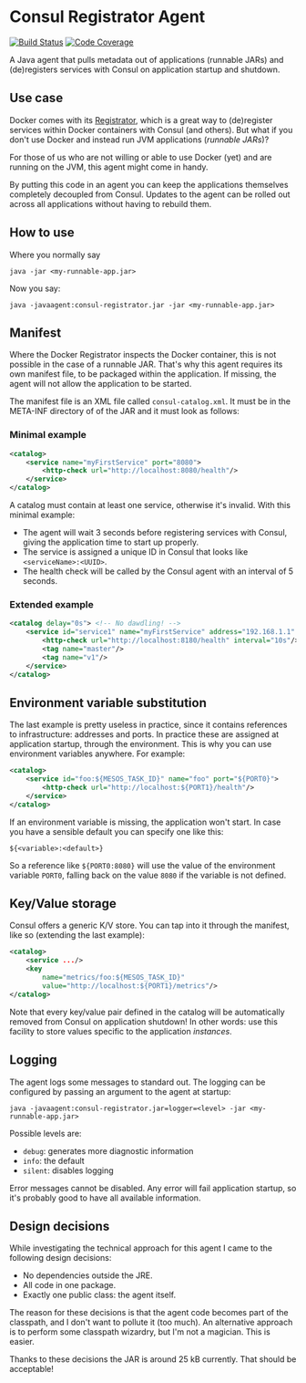 # Consul Registrator Agent

[![Build Status](https://travis-ci.org/voostindie/consul-registrator.svg?branch=master)](https://travis-ci.org/voostindie/consul-registrator)
[![Code Coverage](https://codecov.io/gh/voostindie/consul-registrator/branch/master/graph/badge.svg)](https://codecov.io/gh/voostindie/consul-registrator)

A Java agent that pulls metadata out of applications (runnable JARs) and (de)registers services with Consul on application startup and shutdown.

## Use case

Docker comes with its [Registrator](http://gliderlabs.com/registrator/latest/), which is a great way to (de)register services within Docker containers with Consul (and others). But what if you don't use Docker and instead run JVM applications (*runnable JARs*)?

For those of us who are not willing or able to use Docker (yet) and are running on the JVM, this agent might come in handy.

By putting this code in an agent you can keep the applications themselves completely decoupled from Consul. Updates to the agent can be rolled out across all applications without having to rebuild them.

## How to use

Where you normally say

    java -jar <my-runnable-app.jar>

Now you say:

    java -javaagent:consul-registrator.jar -jar <my-runnable-app.jar>

## Manifest

Where the Docker Registrator inspects the Docker container, this is not possible in the case of a runnable JAR. That's why this agent requires its own manifest file, to be packaged within the application. If missing, the agent will not allow the application to be started.

The manifest file is an XML file called `consul-catalog.xml`. It must be in the META-INF directory of of the JAR and it must look as follows:

### Minimal example

```xml
<catalog>
    <service name="myFirstService" port="8080">
        <http-check url="http://localhost:8080/health"/>
    </service>
</catalog>
```

A catalog must contain at least one service, otherwise it's invalid. With this minimal example:

* The agent will wait 3 seconds before registering services with Consul, giving the application time to start up properly.
* The service is assigned a unique ID in Consul that looks like `<serviceName>:<UUID>`.
* The health check will be called by the Consul agent with an interval of 5 seconds.

### Extended example

```xml
<catalog delay="0s"> <!-- No dawdling! -->
    <service id="service1" name="myFirstService" address="192.168.1.1" port="8100">
        <http-check url="http://localhost:8180/health" interval="10s"/>
        <tag name="master"/>
        <tag name="v1"/>
    </service>
</catalog>
```

## Environment variable substitution

The last example is pretty useless in practice, since it contains references to infrastructure: addresses and ports. In practice these are assigned at application startup, through the environment. This is why you can use environment variables anywhere. For example:

```xml
<catalog>
    <service id="foo:${MESOS_TASK_ID}" name="foo" port="${PORT0}">
        <http-check url="http://localhost:${PORT1}/health"/>
    </service>
</catalog>
```

If an environment variable is missing, the application won't start. In case you have a sensible default you can specify one like this:

    ${<variable>:<default>}

So a reference like `${PORT0:8080}` will use the value of the environment variable `PORT0`, falling back on the value `8080` if the variable is not defined.

## Key/Value storage

Consul offers a generic K/V store. You can tap into it through the manifest, like so (extending the last example):

```xml
<catalog>
    <service .../>
    <key
        name="metrics/foo:${MESOS_TASK_ID}"
        value="http://localhost:${PORT1}/metrics"/>
</catalog>
```

Note that every key/value pair defined in the catalog will be automatically removed from Consul on application shutdown! In other words: use this facility to store values specific to the application *instances*.

## Logging

The agent logs some messages to standard out. The logging can be configured by passing an argument to the agent at startup:

    java -javaagent:consul-registrator.jar=logger=<level> -jar <my-runnable-app.jar>

Possible levels are:

* `debug`: generates more diagnostic information
* `info`: the default
* `silent`: disables logging

Error messages cannot be disabled. Any error will fail application startup, so it's probably good to have all available information.

## Design decisions

While investigating the technical approach for this agent I came to the following design decisions:

* No dependencies outside the JRE.
* All code in one package.
* Exactly one public class: the agent itself.

The reason for these decisions is that the agent code becomes part of the classpath, and I don't want to pollute it (too much). An alternative approach is to perform some classpath wizardry, but I'm not a magician. This is easier.

Thanks to these decisions the JAR is around 25 kB currently. That should be acceptable!